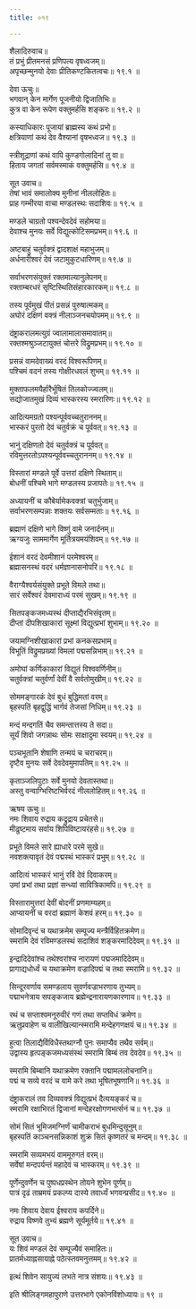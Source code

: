 ```yaml
---
title: ०१९

---
```

शैलादिरुवाच॥  
तं प्रभुं प्रीतमनसं प्रणिपत्य वृषध्वजम्॥  
अपृच्छन्मुनयो देवाः प्रीतिकण्टकितत्वचः॥ १९.१ ॥  
  
देवा ऊचुः॥  
भगवान् केन मार्गेण पूजनीयो द्विजातिभिः॥  
कुत्र वा केन रूपेण वक्तुमर्हसि शङ्करः॥ १९.२ ॥  
  
कस्याधिकारः पूजायां ब्राह्मस्य कथं प्रभो॥  
क्षत्रियाणां कथं देव वैश्यानां वृषभध्वज॥ १९.३ ॥  
  
स्त्रीशूद्राणां कथं वापि कुण्डगोलादिनां तु वा॥  
हिताय जगतां सर्वमस्माकं वक्तुमर्हसि॥ १९.४ ॥  
  
सूत उवाच॥  
तेषां भावं समालोक्य मुनीनां नीललोहितः॥  
प्राह गम्भीरया वाचा मण्डलस्थः सदाशिवः॥ १९.५ ॥  
  
मण्डले चाग्रतो पश्यन्देवदेवं सहोमया॥  
देवाश्च मुनयः सर्वे विद्युत्कोटिसमप्रभम्॥ १९.६ ॥  
  
अष्टबाहुं चतुर्वक्त्रं द्वादशाक्षं महाभुजम्॥  
अर्धनारीश्वरं देवं जटामुकुटधारिणम्॥ १९.७ ॥  
  
सर्वाभरणसंयुक्तं रक्तमाल्यानुलेपनम्॥  
रक्ताम्बरधरं सृष्टिस्थितिसंहारकारकम्॥ १९.८ ॥  
  
तस्य पूर्वमुखं पीतं प्रसन्नं पुरुषात्मकम्॥  
अघोरं दक्षिणं वक्त्रं नीलाञ्जनचयोपमम्॥ १९.९ ॥  
  
दंष्ट्राकरालमत्युग्रं ज्वालामालासमावातम्॥  
रक्तश्मश्रुञ्जटायुक्तं चोत्तरे विद्रुमप्रभम्॥ १९.१० ॥  
  
प्रसन्नं वामदेवाख्यं वरदं विश्वरूपिणम्॥  
पश्चिमं वदनं तस्य गोक्षीरधवलं शुभम्॥ १९.११ ॥  
  
मुक्ताफलमयैर्हारैर्भूषितं तिलकोज्ज्वलम्॥  
सद्योजातमुखं दिव्यं भास्करस्य स्मरारिणः॥ १९.१२ ॥  
  
आदित्यमग्रतो पश्यन्पूर्ववच्चतुराननम्॥  
भास्करं पुरतो देवं चतुर्वक्रं च पूर्ववत्॥ १९.१३ ॥  
  
भानुं दक्षिणतो देवं चतुर्वक्त्रं च पूर्ववत्॥  
रविमुत्तरतोऽपश्यन्पूर्ववच्चतुराननम्॥ १९.१४ ॥  
  
विस्तारां मण्डले पूर्वे उत्तरां दक्षिणे स्थिताम्॥  
बोधनीं पश्चिमे भागे मण्डलस्य प्रजापतेः॥ १९.१५ ॥  
  
अध्यायनीं च कौबेर्यामेकवक्त्रां चतुर्भुजाम्॥  
सर्वाभरणसम्पन्नाः शक्तयः सर्वसम्मताः॥ १९.१६ ॥  
  
ब्रह्माणं दक्षिणे भागे विष्णुं वामे जनार्दनम्॥  
ऋग्यजुः साममार्गेण मूर्तित्रयमयंशिवम्॥ १९.१७ ॥  
  
ईशानं वरदं देवमीशानं परमेश्वरम्॥  
ब्रह्मासनस्थं वदरं धर्मज्ञानासनोपरि॥ १९.१८ ॥  
  
वैराग्यैश्वर्यसंयुक्ते प्रभूते विमले तथा॥  
सारं सर्वेश्वरं देवमाराध्यं परमं सुखम्॥ १९.१९ ॥  
  
सितपङ्कजमध्यस्थं दीप्ताद्यैरभिसंवृतम्॥  
दीप्तां दीपशिखाकारां सूक्ष्मां विद्युत्प्रभां शुभाम्॥ १९.२० ॥  
  
जयामग्निशीखाकारां प्रभां कनकसप्रभाम्॥  
विभूतिं विद्रुमप्रख्यां विमलां पद्मसन्निभाम्॥ १९.२१ ॥  
  
अमोघां कर्णिकाकारां विद्युतं विश्ववर्णिनीम्॥  
चतुर्वक्त्रां चतुर्वर्णां देवीं वै सर्वतोमुखीम्॥ १९.२२ ॥  
  
सोममङ्गारकं देवं बुधं बुद्धिमतां वरम्॥  
बृहस्पतिं बृहद्वुद्धिं भार्गवं तेजसां निधिम्॥ १९.२३ ॥  
  
मन्दं मन्दगतिं चैव समन्तात्तस्य ते सदा॥  
सूर्यं शिवो जगन्नाथः सोमः साक्षादुमा स्वयम्॥ १९.२४ ॥  
  
पञ्चभूतानि शेषाणि तन्मयं च चराचरम्॥  
दृष्टैव मुनयः सर्वे देवदेवमुमापतिम्॥ १९.२५ ॥  
  
कृताञ्जलिपुटाः सर्वे मुनयो देवतास्तथा॥  
अस्तु वन्वाग्भिरिष्टभिर्वरदं नीललोहितम्॥ १९.२६ ॥  
  
ऋषय ऊचुः॥  
नमः शिवाय रुद्राय कद्रुद्राय प्रचेतसे॥  
मीढुष्टमाय सर्वाय शिपिविष्टायरंहसे॥ १९.२७ ॥  
  
प्रभूते विमले सारे ह्याधारे परमे सुखे॥  
नवशक्त्यावृतं देवं पद्मस्थं भास्करं प्रभुम्॥ १९.२८ ॥  
  
आदित्यं भास्करं भानुं रविं देवं दिवाकरम्॥  
उमां प्रभां तथा प्रज्ञां सन्ध्यां सावित्रिकामपि॥ १९.२९ ॥  
  
विस्तारामुत्तरां देवीं बोदनीं प्रणमाम्यहम्॥  
आप्यायनीं च वरदां ब्रह्माणं केशवं हरम्॥ १९.३० ॥  
  
सोमादिवृन्दं च यथाक्रमेम सम्पूज्य मन्त्रैर्विहितक्रमेण॥  
स्मरामि देवं रविमण्डलस्थं सदाशिवं शङ्करमादिदेवम्॥ १९.३१ ॥  
  
इन्द्रादिदेवांश्च तथेश्वरांश्च नारायणं पद्मजमादिदेवम्॥  
प्रागाद्यधोर्ध्वं च यथाक्रमेण वज्रादिपद्मं च तथा स्मरामि॥ १९.३२ ॥  
  
सिन्दूरवर्णाय समण्डलाय सुवर्णवज्राभरणाय तुभ्यम्॥  
पद्माभनेत्राय सपङ्कजाय ब्रह्मेन्द्रनारायणकारणाय॥ १९.३३ ॥  
  
रथं च सप्ताश्वमनूरुवीरं गणं तथा सप्तविधं क्रमेण॥  
ऋतुप्रवाहेण च वालीखिल्यान्स्मरामि मन्देहगणक्षयं च॥ १९.३४ ॥  
  
हुत्वा तिलाद्यैर्विविधैस्तथाग्नौ पुनः समाप्यैव तथैव सर्वम्॥  
उद्वास्य हृत्पङ्कजमध्यसंस्थं स्मरामि बिम्बं तव देवदेव॥ १९.३५ ॥  
  
स्मरामि बिम्बानि यथाक्रमेण रक्तानि पद्मामललोचनानि॥  
पद्मं च सव्ये वरदं च वामे करे तथा भूषितभूषणानि॥ १९.३६ ॥  
  
दंष्ट्राकरालं तव दिव्यवक्त्रं विद्युत्प्रभं दैत्ययङ्करं च॥  
स्मरामि रक्षाभिरतं द्विजानां मन्देहरक्षोगणभर्त्सनं च॥ १९.३७ ॥  
  
सोमं सितं भूमिजमग्निर्णं चामीकराभं बुधमिन्दुसूनुम्॥  
बृहस्पतिं काञ्चनसन्निकाशं शुक्रं सितं कृष्णतरं च मन्दम्॥ १९.३८ ॥  
  
स्मरामि सव्यमभयं वाममूरुगतं वरम्॥  
सर्वेषां मन्दपर्यन्तं महादेवं च भास्करम्॥ १९.३९ ॥  
  
पूर्णेन्दुवर्णेन च पुष्पधप्रस्थेन तोयने शुभेन पूर्णम्॥  
पात्रं दृढं ताम्रमयं प्रकल्प्य दास्ये तवार्ध्यं भगवन्प्रसीद॥ १९.४० ॥  
  
नमः शिवाय देवाय ईश्वराय कपर्दिने॥  
रुद्राय विष्णवे तुभ्यं ब्रह्मणे सूर्यमूर्तये॥ १९.४१ ॥  
  
सूत उवाच॥  
यः शिवं मण्डलं देवं सम्पूज्यैवं समाहितः॥  
प्रातर्मध्याह्नसायाह्ने पठेत्स्तवमनुत्तमम्॥ १९.४२ ॥  
  
इत्थं शिवेन सायुज्यं लभते नात्र संशयः॥ १९.४३ ॥  
  
इति श्रीलिङ्गमहापुराणे उत्तरभागे एकोनविंशोध्यायः॥ १९ ॥